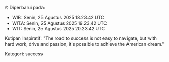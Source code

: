 ⏰ Diperbarui pada:
- WIB: Senin, 25 Agustus 2025 18.23.42 UTC
- WITA: Senin, 25 Agustus 2025 19.23.42 UTC
- WIT: Senin, 25 Agustus 2025 20.23.42 UTC

Kutipan Inspiratif:
"The road to success is not easy to navigate, but with hard work, drive and passion, it's possible to achieve the American dream."


Kategori: success


